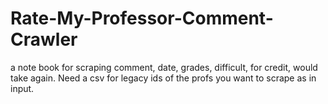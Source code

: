 # Rate-My-Professor-Comment-Crawler
a note book for scraping comment, date, grades, difficult, for credit, would take again. Need a csv for legacy ids of the profs you want to scrape as in input.
